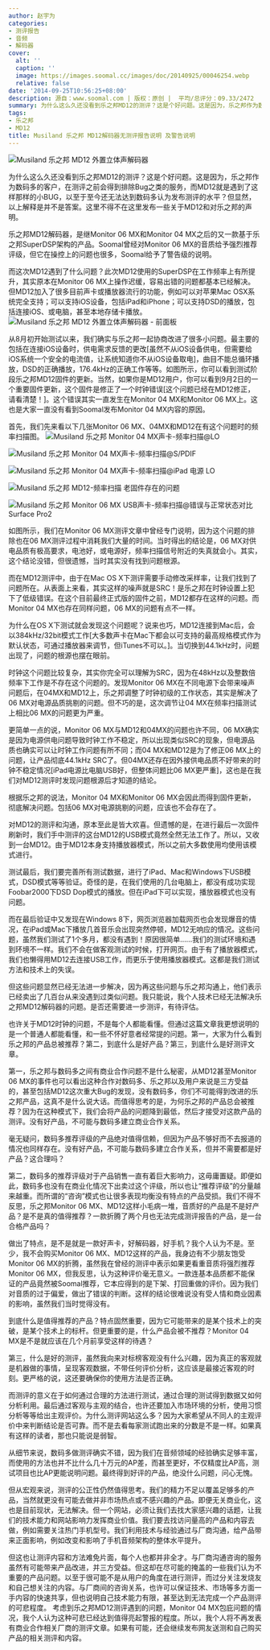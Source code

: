 ```yaml
---
author: 赵宇为
categories:
- 测评报告
- 音频
- 解码器
cover:
  alt: ''
  caption: ''
  image: https://images.soomal.cc/images/doc/20140925/00046254.webp
  relative: false
date: '2014-09-25T10:56:25+08:00'
description: 源自：www.soomal.com | 版权：原创 |  平均/总评分：09.33/2472
summary: 为什么这么久还没看到乐之邦MD12的测评？这是个好问题。这是因为，乐之邦作为数码多的客户，在测评之前会得到排除Bug之类的服务，而MD12就是遇到了这样那样的小BUG，以至于至今还无法达到数码多认为发布测评的水平？但显然，以上解释是并不是答案。这里不得不在这里发布一些关于MD12和对乐之邦的声明。
tags:
- 乐之邦
- MD12
title: Musiland 乐之邦 MD12解码器无测评报告说明 及警告说明
---
```


![Musiland 乐之邦 MD12 外置立体声解码器](https://images.soomal.cc/images/doc/20140804/00044625.webp)



为什么这么久还没看到乐之邦MD12的测评？这是个好问题。这是因为，乐之邦作为数码多的客户，在测评之前会得到排除Bug之类的服务，而MD12就是遇到了这样那样的小BUG，以至于至今还无法达到数码多认为发布测评的水平？但显然，以上解释是并不是答案。这里不得不在这里发布一些关于MD12和对乐之邦的声明。

乐之邦MD12解码器，是继Monitor 06 MX和Monitor 04 MX之后的又一款基于乐之邦SuperDSP架构的产品。Soomal曾经对Monitor 06 MX的音质给予强烈推荐评级，但它在操控上的问题也很多，Soomal给予了警告级的说明。

而这次MD12遇到了什么问题？此次MD12使用的SuperDSP在工作频率上有所提升，其实原本在Monitor 06 MX上操作迟缓，容易出错的问题都基本已经解决。但MD12加入了很多目前声卡或播放器流行的功能，例如可以对苹果Mac OSX系统完全支持；可以支持iOS设备，包括iPad和iPhone；可以支持DSD的播放，包括连接iOS、或电脑，甚至本地存储卡播放。
![Musiland 乐之邦 MD12 外置立体声解码器 - 前面板](https://images.soomal.cc/images/doc/20140804/00044626.webp)




从8月初开始测试以来，我们确实与乐之邦一起协商改进了很多小问题。最主要的包括在连接iOS设备时，供电需求反馈的更改[虽然不从iOS设备供电，但需要给iOS系统一个安全的电流值，让系统知道你不从iOS设备取电]，曲目不能总循环播放，DSD的正确播放，176.4kHz的正确工作等等。如图所示，你可以看到测试阶段乐之邦MD12固件的更新。当然，如果你是MD12用户，你可以看到9月2日的一个重要固件更新，这个固件是修正了一个时钟错误[这个问题已经在MD12修正，请看清楚！]。这个错误其实一直发生在Monitor 04 MX和Monitor 06 MX上。这也是大家一直没有看到Soomal发布Monitor 04 MX内容的原因。

首先，我们先来看以下几张Monitor 06 MX、04MX和MD12在有这个问题时的频率扫描图。
![Musiland 乐之邦 Monitor 04 MX声卡-频率扫描@LO](https://images.soomal.cc/images/doc/20140925/00046249.webp)




![Musiland 乐之邦 Monitor 04 MX声卡-频率扫描@S/PDIF](https://images.soomal.cc/images/doc/20140925/00046250.webp)




![Musiland 乐之邦 Monitor 04 MX声卡-频率扫描@iPad 电源 LO](https://images.soomal.cc/images/doc/20140925/00046251.webp)




![Musiland 乐之邦 MD12-频率扫描 老固件存在的问题](https://images.soomal.cc/images/doc/20140925/00046253.webp)




![Musiland 乐之邦 Monitor 06 MX USB声卡-频率扫描@错误与正常状态对比 Surface Pro2](https://images.soomal.cc/images/doc/20131231/00039147.webp)




如图所示，我们在Monitor 06 MX测评文章中曾经专门说明，因为这个问题的排除也在06 MX测评过程中消耗我们大量的时间。当时得出的结论是，06 MX对供电品质有极高要求，电池好，或电源好，频率扫描信号附近的失真就会小。其实，这个结论没错，但很遗憾，当时其实没有找到问题根源。

而在MD12测评中，由于在Mac OS X下测评需要手动修改采样率，让我们找到了问题所在。从表面上来看，其实这样的噪声就是SRC！是乐之邦在时钟设置上犯下了低级错误。在这个目前最终正式版的固件之前，MD12都存在这样的问题。而Monitor 04 MX也存在同样问题，06 MX的问题有点不一样。

为什么在OS X下测试就会发现这个问题呢？说来也巧，MD12连接到Mac后，会以384kHz/32bit模式工作[大多数声卡在Mac下都会以可支持的最高规格模式作为默认状态，可通过播放器来调节，但iTunes不可以。]。当切换到44.1kHz时，问题出现了，问题的根源也摆在眼前。

时钟这个问题比较复杂，其实你完全可以理解为SRC，因为在48kHz以及整数倍频率下工作是不存在这个问题的。发现Monitor 06 MX在不同电源下会带来噪声问题后，在04MX和MD12上，乐之邦调整了时钟初级的工作状态，其实是解决了06 MX对电源品质挑剔的问题。但不巧的是，这次调节让04 MX在频率扫描测试上相比06 MX的问题更为严重。

更简单一点的说，Monitor 06 MX与MD12和04MX的问题也许不同，06 MX确实是因为电源供电问题导致时钟工作不稳定，所以出现类似SRC的现象，但电源品质也确实可以让时钟工作问题有所不同；而04 MX和MD12是为了修正06 MX上的问题，让产品彻底44.1kHz SRC了。但04MX还存在因外接供电品质不好带来的时钟不稳定情况[iPad电源比电脑USB好，但整体问题比06 MX更严重]，这也是在我们对MD12测评时发现问题根源后才知道的结论。

根据乐之邦的说法，Monitor 04 MX和Monitor 06 MX会因此而得到固件更新，彻底解决问题。包括06 MX对电源挑剔的问题，应该也不会存在了。

对MD12的测评和沟通，原本至此是皆大欢喜。但遗憾的是，在进行最后一次固件刷新时，我们手中测评的这台MD12的USB模式竟然全然无法工作了。所以，又收到一台MD12。由于MD12本身支持播放器模式，所以之前大多数使用均使用该模式进行。

测试最后，我们要完善所有测试数据，进行了iPad、Mac和Windows下USB模式，DSD模式等等验证。奇怪的是，在我们使用的几台电脑上，都没有成功实现Foobar2000下DSD Dop模式的播放。但在iPad下可以实现，播放器模式也没有问题。

而在最后验证中又发现在Windows 8下，网页浏览器加载网页也会发现爆音的情况，在iPad或Mac下播放几首音乐会出现突然停顿，MD12无响应的情况。这些问题，虽然我们测试了1个多月，都没有遇到！原因很简单……我们的测试环境和遇到环境不一样。我们不会在做客观测试的时候，打开网页。由于有了播放器模式，我们也懒得用MD12去连接USB工作，而更乐于使用播放器模式。这都是我们测试方法和技术上的失误。

但这些问题显然已经无法进一步解决，因为再这些问题与乐之邦沟通上，他们表示已经卖出了几百台从来没遇到过类似问题。我只能说，我个人技术已经无法解决乐之邦MD12解码器的问题。是否还需要进一步测评，有待评估。

也许关于MD12时钟的问题，不是每个人都能看懂。但通过这篇文章我更想说明的是一个普通人都能看懂，和一些不怀好意者经常提的问题。第一，大家为什么看到乐之邦的产品总被推荐？第二，到底什么是好产品？第三，到底什么是好测评文章。

第一，乐之邦与数码多之间有商业合作问题不是什么秘密，从MD12甚至Monitor 06 MX的事件也可以看出这种合作对数码多、乐之邦以及用户来说是三方受益的，甚至包括MD12这次重大Bug的发现，没有数码多，你们不可能得到改进的乐之邦产品，这真不是什么说大话。而值得思考的是，为何乐之邦的产品总会被推荐？因为在这种模式下，我们会将产品的问题降到最低，然后才接受对这款产品的测评。没有好产品，不可能与数码多建立商业合作关系。

毫无疑问，数码多推荐评级的产品绝对值得信赖，但因为产品不够好而不去报道的情况也同样存在。没有好产品，不可能与数码多建立合作关系，但并不需要都是好产品？这合理吗？

第二，数码多的推荐评级对于产品销售一直有着巨大影响力，这毋庸置疑。即便如此，数码多也没有在商业化情况下出卖过这个评级，所以也让“推荐评级”的分量越来越重。而所谓的“咨询”模式也让很多表现均衡没有特点的产品受损。我们不得不反思，乐之邦Monitor 06 MX、MD12这样小毛病一堆，音质好的产品是不是好产品？是不是真的值得推荐？一款折腾了两个月也无法完成测评报告的产品，是一台合格产品吗？

做出了特点，是不是就是一款好声卡，好解码器，好手机？我个人认为不是。至少，我不会购买Monitor 06 MX、MD12这样的产品，我身边有不少朋友饱受Monitor 06 MX的折腾，虽然我在曾经的测评中表示如果更看重音质将强烈推荐Monitor 06 MX，但我反思，认为这种评价毫无意义。一款连基本品质都不能保证的产品竟然被Soomal推荐，它本应得到的是下架、打回重做的评价。因为我们对音质的过于偏爱，做出了错误的判断。这样的结论很难说没有受人情和商业因素的影响，虽然我们当时觉得没有。

到底什么是值得推荐的产品？特点固然重要，因为它可能带来的是某个技术上的突破，是某个技术上的标杆。但更重要的是，什么产品会被不推荐？Monitor 04 MX是不是就应该在几个月前享受这样的待遇？


第三，什么是好的测评，虽然我向来对标榜客观没有什么兴趣，因为真正的客观就是机器做的事情，呈现客观数据，不带任何评价分析，这应该是最接近客观的时刻。更严格的说，这还要确保你的使用方法是否正确。

而测评的意义在于如何通过合理的方法进行测试，通过合理的测试得到数据又如何分析利用。最后通过客观与主观的结合，也许还要加入市场环境的分析，使用习惯分析等等给出主观评价。为什么测评网站这么多？因为大家希望从不同人的主观评价中来判断结论是否可靠。而不是去看每家测试跑出来的分数是不是一样。如果真有这样的读者，那也只能说是弱智。

从细节来说，数码多做测评确实不错，因为我们在音频领域的经验确实足够丰富，而使用的方法也并不比什么几十万元的AP差，而甚至更好，不仅精度比AP高，测试项目也比AP更能说明问题。最终得到好评的产品，绝没什么问题，问心无愧。

但从宏观来说，测评的公正性仍然值得思考。我们的精力不足以覆盖足够多的产品，当然就更没有可能去做并非市场热点或不感兴趣的产品。即便无关商业化，这也是目前现状，无法解决。但一个网站，必须让我们去找大家感兴趣的话题，让我们的技术能力和网站影响力发挥商业价值。我们要去找访问量高的产品和内容去做，例如需要关注热门手机型号。我们利用技术与经验通过与厂商沟通，给产品带来正面影响，例如改变和影响了手机音频架构的整体水平提升。

但这也让测评内容和方法难免片面，每个人也都并非全才。与厂商沟通咨询的服务虽然有可能带来产品改进，并三方受益。但这却在尽可能的掩盖的一些我们认为不重要的产品问题。以至于很可能不是从用户的角度在进行测评，而过分关注发烧友和自己想关注的内容。与厂商间的咨询关系，也许可以保证技术、市场等多方面一手内容的快速共享，但也说明自己技术能力有限，甚至达到无法完成一个产品测评的可悲程度。
考虑到乐之邦MD12测评遇到的问题，Monitor 04 MX包庇问题的情况，我个人认为这种可悲已经达到值得亮起警报的程度。所以，我个人将不再发表有商业合作相关厂商的测评文章。如果有可能，还会继续发布网友送测和自己购买产品的相关测评和内容。
